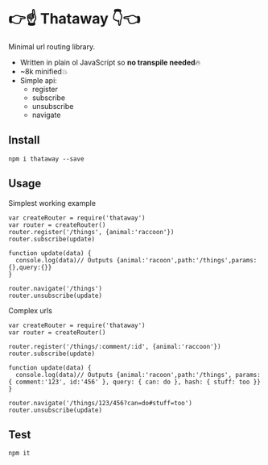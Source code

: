 # 👉☝️  Thataway 👇👈
Minimal url routing library.

- Written in plain ol JavaScript so **no transpile needed**🔥
- ~8k minified💥
- Simple api:
    - register
    - subscribe
    - unsubscribe
    - navigate

## Install
`npm i thataway --save`

## Usage
Simplest working example

```
var createRouter = require('thataway')
var router = createRouter()
router.register('/things', {animal:'raccoon'})
router.subscribe(update)

function update(data) {
  console.log(data)// Outputs {animal:'racoon',path:'/things',params:{},query:{}}
}

router.navigate('/things')
router.unsubscribe(update)
```

Complex urls
```
var createRouter = require('thataway')
var router = createRouter()

router.register('/things/:comment/:id', {animal:'raccoon'})
router.subscribe(update)

function update(data) {
  console.log(data)// Outputs {animal:'racoon',path:'/things', params: { comment:'123', id:'456' }, query: { can: do }, hash: { stuff: too }}
}

router.navigate('/things/123/456?can=do#stuff=too')
router.unsubscribe(update)
```

## Test
`npm it`
